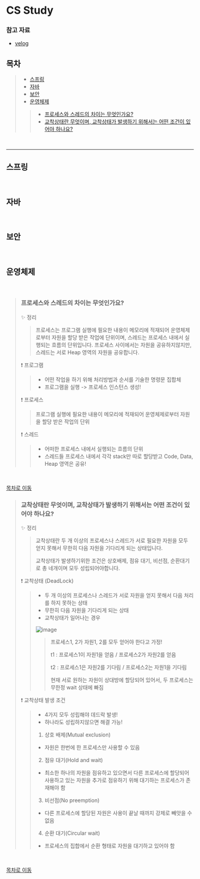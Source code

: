 # **CS Study**

### 참고 자료

- [velog](https://velog.io/@minsgy/%EB%B0%B1%EC%97%94%EB%93%9C-%EA%B0%9C%EB%B0%9C%EC%9E%90-%EB%A9%B4%EC%A0%91%ED%95%99%EC%8A%B5%EB%82%B4%EC%9A%A9)

## 목차

>- [스프링](#스프링)
>- [자바](#자바)
>- [보안](#보안)
>- [운영체제](#운영체제)
>>- [프로세스와 스레드의 차이는 무엇인가요?](#프로세스와-스레드의-차이는-무엇인가요?)
>>- [교착상태란 무엇이며, 교착상태가 발생하기 위해서는 어떤 조건이 있어야 하나요?](#교착상태란-무엇이며,-교착상태가-발생하기-위해서는-어떤-조건이-있어야-하나요?)

<br>

---

## 스프링

<br>

## 자바

<br>

## 보안

<br>

## 운영체제

<br>

> ### 프로세스와 스레드의 차이는 무엇인가요?
>
> 
>
> ✨ 정리
>
> > 프로세스는 프로그램 실행에 필요한 내용이 메모리에 적재되어 운영체제로부터 자원을 할당 받은 작업에 단위이며, 스레드는 프로세스 내에서 실행되는 흐름의 단위입니다. 프로세스 사이에서는 자원을 공유하지않지만, 스레드는 서로 Heap 영역의 자원을 공유합니다.
>
>  
>
> ❗ 프로그램
>
> > - 어떤 작업을 하기 위해 처리방법과 순서를 기술한 명령문 집합체
> > - 프로그램을 실행 -> 프로세스 인스턴스 생성!
>
> 
>
> ❗ 프로세스
>
> > 프로그램 실행에 필요한 내용이 메모리에 적재되어 운영체제로부터 자원을 할당 받은 작업의 단위
>
> 
>
>
> ❗ 스레드
>
> > - 어떠한 프로세스 내에서 실행되는 흐름의 단위
> > - 스레드들 프로세스 내에서 각각 stack만 따로 할당받고 Code, Data, Heap 영역은 공유!



<br>



[목차로 이동](#목차)



> ### 교착상태란 무엇이며, 교착상태가 발생하기 위해서는 어떤 조건이 있어야 하나요?
>
> 
>
>
> ✨ 정리
>
> > 교착상태란 두 개 이상의 프로세스나 스레드가 서로 필요한 자원을 모두 얻지 못해서 무한히 다음 자원을 기다리게 되는 상태입니다. 
> >
> > 교착상태가 발생하기위한 조건은 상호배제, 점유 대기, 비선점, 순환대기로 총 네개이며 모두 성립되어야합니다. 
>
> 
>
>
> ❗ 교착상태 (DeadLock)
>
> > - 두 개 이상의 프로세스나 스레드가 서로 자원을 얻지 못해서 다음 처리를 하지 못하는 상태
> > - 무한히 다음 자원을 기다리게 되는 상태
> > - 교착상태가 일어나는 경우
> >
> > ![image](https://user-images.githubusercontent.com/63089631/197149839-04219b2b-fd25-44b1-a322-7130220883e2.png)
> >
> > > 프로세스1, 2가 자원1, 2를 모두 얻어야 한다고 가정!
> > >
> > >  
> > >
> > > t1 : 프로세스1이 자원1을 얻음 / 프로세스2가 자원2를 얻음
> > >
> > > t2 : 프로세스1은 자원2를 기다림 / 프로세스2는 자원1을 기다림
> > >
> > >  
> > >
> > > 현재 서로 원하는 자원이 상대방에 할당되어 있어서, 두 프로세스는 무한정 wait 상태에 빠짐
>
> 
>
>
> ❗ 교착상태 발생 조건
>
> >- 4가지 모두 성립해야 데드락 발생!
> >  - 하나라도 성립하지않으면 해결 가능!
> >
> > 
> >
> >1. 상호 배제(Mutual exclusion)
> >   - 자원은 한번에 한 프로세스만 사용할 수 있음
> >2. 점유 대기(Hold and wait)
> >   - 최소한 하나의 자원을 점유하고 있으면서 다른 프로세스에 할당되어 사용하고 있는 자원을 추가로 점유하기 위해 대기하는 프로세스가 존재해야 함
> >3. 비선점(No preemption)
> >   - 다른 프로세스에 할당된 자원은 사용이 끝날 때까지 강제로 빼앗을 수 없음
> >4. 순환 대기(Circular wait)
> >   - 프로세스의 집합에서 순환 형태로 자원을 대기하고 있어야 함



<br>



[목차로 이동](#목차)




